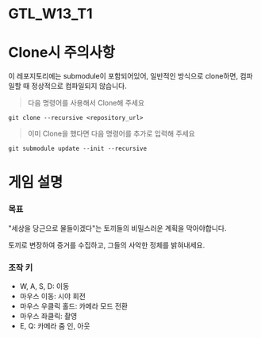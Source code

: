 ﻿# GTL_W13_T1

# Clone시 주의사항
이 레포지토리에는 submodule이 포함되어있어, 일반적인 방식으로 clone하면, 컴파일할 때 정상적으로 컴파일되지 않습니다.

> 다음 명령어를 사용해서 Clone해 주세요
```shell
git clone --recursive <repository_url>
```

> 이미 Clone을 했다면 다음 명령어를 추가로 입력해 주세요
```shell
git submodule update --init --recursive
```

# 게임 설명

### 목표

"세상을 당근으로 물들이겠다"는 토끼들의 비밀스러운 계획을 막아야합니다.

토끼로 변장하여 증거를 수집하고, 그들의 사악한 정체를 밝혀내세요.

### 조작 키

* W, A, S, D: 이동
* 마우스 이동: 시야 회전
* 마우스 우클릭 홀드: 카메라 모드 전환
* 마우스 좌클릭: 촬영
* E, Q: 카메라 줌 인, 아웃
